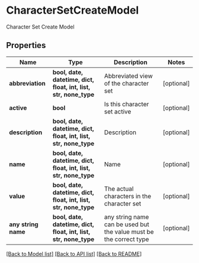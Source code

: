 # CharacterSetCreateModel

Character Set Create Model

## Properties
Name | Type | Description | Notes
------------ | ------------- | ------------- | -------------
**abbreviation** | **bool, date, datetime, dict, float, int, list, str, none_type** | Abbreviated view of the character set | [optional] 
**active** | **bool** | Is this character set active | [optional] 
**description** | **bool, date, datetime, dict, float, int, list, str, none_type** | Description | [optional] 
**name** | **bool, date, datetime, dict, float, int, list, str, none_type** | Name | [optional] 
**value** | **bool, date, datetime, dict, float, int, list, str, none_type** | The actual characters in the character set | [optional] 
**any string name** | **bool, date, datetime, dict, float, int, list, str, none_type** | any string name can be used but the value must be the correct type | [optional]

[[Back to Model list]](../README.md#documentation-for-models) [[Back to API list]](../README.md#documentation-for-api-endpoints) [[Back to README]](../README.md)


